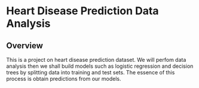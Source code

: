 # Heart Disease Prediction Data Analysis

## Overview
This is a project on heart disease prediction dataset. We will perfom data analysis then we shall build models such as logistic regression and decision trees by splitting data into training and test sets. The essence of this process is obtain predictions from our models. 
